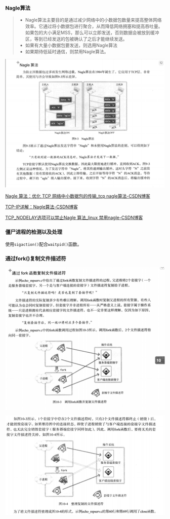### Nagle算法

> - Nagle算法主要目的是通过减少网络中的小数据包数量来提高整体网络效率。它通过将小数据包进行聚合，从而降低网络拥塞和提高吞吐量。如果包的大小满足MSS，那么可以立即发送，否则数据会被放到缓冲区，等到已经发送的包被确认了之后才能继续发送。
> - 如果有大量小数据包要发送，则选用Nagle算法
> - 如果期待低延时通信，则禁用Nagle算法。

![image-20250131110838613](./assets/image-20250131110838613.png)

[Nagle 算法：优化 TCP 网络中小数据包的传输_tcp nagle算法-CSDN博客](https://blog.csdn.net/houbincarson/article/details/142633510)

[TCP-IP详解：Nagle算法-CSDN博客](https://blog.csdn.net/wdscq1234/article/details/52432095)

[TCP_NODELAY选项可以禁止Nagle 算法_linux 禁用nagle-CSDN博客](https://blog.csdn.net/sun007700/article/details/128655876)

### 僵尸进程的检测以及处理

使用`sigaction()`配合`waitpid()`函数。

### 通过fork()复制文件描述符

![image-20250131182530558](./assets/image-20250131182530558.png)

![image-20250131182540252](./assets/image-20250131182540252.png)